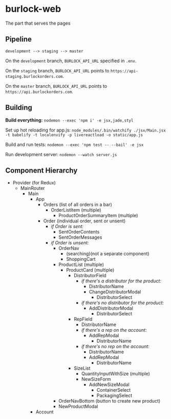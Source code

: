 # burlock-web

The part that serves the pages

## Pipeline

`development --> staging --> master`

On the `development` branch, `BURLOCK_API_URL` specified in `.env`.

On the `staging` branch, `BURLOCK_API_URL` points to `https://api-staging.burlockorders.com`.

On the `master` branch, `BURLOCK_API_URL` points to `https://api.burlockorders.com`.

## Building

**Build everything:** `nodemon --exec 'npm i' -e jsx,jade,styl`

Set up hot reloading for app.js: `node_modules/.bin/watchify ./jsx/Main.jsx -t babelify -t localenvify -p livereactload -o static/app.js`

Build and run tests: `nodemon --exec 'npm test -- --bail' -e jsx`

Run development server: `nodemon --watch server.js`

## Component Hierarchy

-   Provider (for Redux)
    -   MainRouter
        -   Main
            -   App
                -   Orders (list of all orders in a bar)
                    -   OrderListItem (multiple)
                        -   ProductOrderSummaryItem (multiple)
                -   Order (individual order, sent or unsent)
                    -   _if Order is sent:_
                        -   SentOrderContents
                        -   SentOrderMessages
                    -   _if Order is unsent:_
                        -   OrderNav
                            -   (searching)(not a separate component)
                            -   ShoppingCart
                        -   ProductList (multiple)
                            -   ProductCard (multiple)
                                -   DistributorField
                                    -   _if there's a distributor for the product:_
                                        -   DistributorName
                                        -   ChangeDistributorModal
                                            -   DistributorSelect
                                    -   _if there's no distributor for the product:_
                                        -   AddDistributorModal
                                            -   DistributorSelect
                                -   RepField
                                    -   DistributorName
                                    -   _if there's a rep on the account:_
                                        -   AddRepModal
                                            -   DistributorName
                                    -   _if there's no rep on the account:_
                                        -   DistributorName
                                        -   AddRepModal
                                            -   DistributorName
                                -   SizeList
                                    -   QuantityInputWithSize (multiple)
                                    -   NewSizeForm
                                        -   AddNewSizeModal
                                            -   ContainerSelect
                                            -   PackagingSelect
                        -   OrderNavBottom (button to create new product)
                        -   NewProductModal
            -   Account
